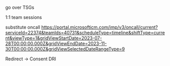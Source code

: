 ---
---

go over TSGs

1:1 team sessions 

substitute oncall https://portal.microsofticm.com/imp/v3/oncall/current?serviceId=22374&teamIds=40731&scheduleType=timeline&shiftType=current&viewType=1&gridViewStartDate=2023-07-28T00:00:00.000Z&gridViewEndDate=2023-11-30T00:00:00.000Z&gridViewSelectedDateRangeType=9
  
Redirect -> Consent DRI 
